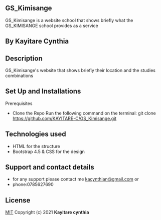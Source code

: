 ## GS_Kimisange
GS_Kimisange is a  website school that shows briefly what the GS_KIMISANGE school provides as a service
## By Kayitare Cynthia
## Description
GS_Kimisange's website that shows briefly their location and the studies combinations


## Set Up and Installations
Prerequisites
* Clone the Repo
Run the following command on the terminal: git clone https://github.com/KAYITARE-C/GS_Kimisange.git


## Technologies used

- HTML for the structure
- Bootstrap 4.5 & CSS  for the design


## Support and contact details

* for any support please contact me kacynthian@gmail.com or
* phone:0785627690 

## License
[MIT](https://choosealicense.com/licenses/mit/)
Copyright (c) 2021 **Kayitare cynthia**
